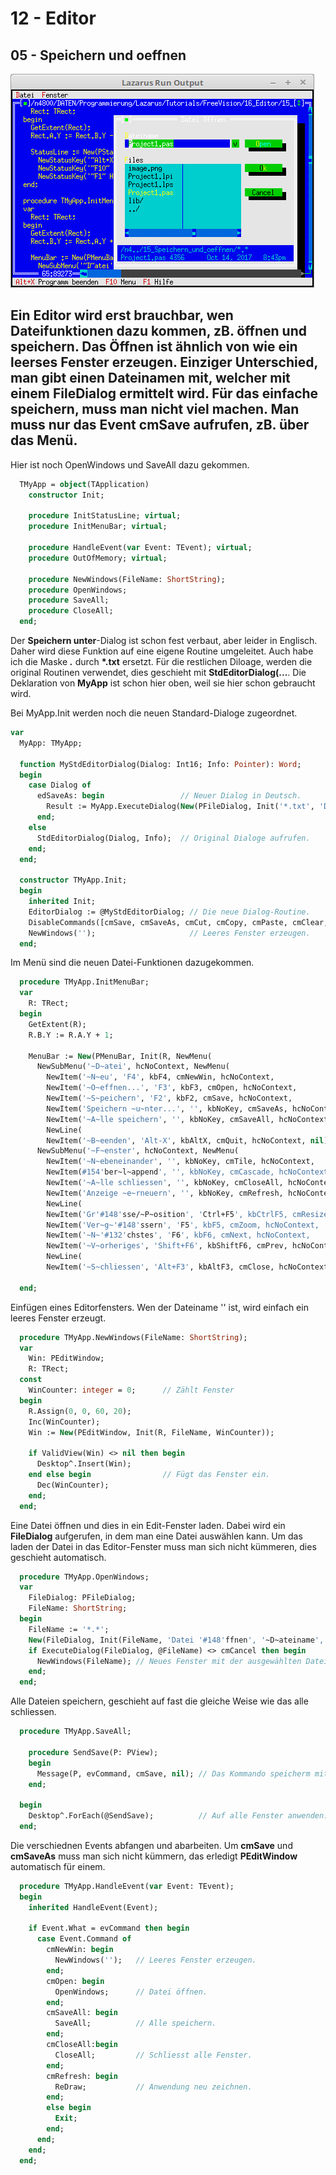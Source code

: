 # 12 - Editor
## 05 - Speichern und oeffnen

![image.png](image.png)

Ein Editor wird erst brauchbar, wen Dateifunktionen dazu kommen, zB. öffnen und speichern.
Das Öffnen ist ähnlich von wie ein leerses Fenster erzeugen.
Einziger Unterschied, man gibt einen Dateinamen mit, welcher mit einem FileDialog ermittelt wird.
Für das einfache speichern, muss man nicht viel machen. Man muss nur das Event <b>cmSave</b> aufrufen, zB. über das Menü.
---
Hier ist noch OpenWindows und SaveAll dazu gekommen.

```pascal
  TMyApp = object(TApplication)
    constructor Init;

    procedure InitStatusLine; virtual;
    procedure InitMenuBar; virtual;

    procedure HandleEvent(var Event: TEvent); virtual;
    procedure OutOfMemory; virtual;

    procedure NewWindows(FileName: ShortString);
    procedure OpenWindows;
    procedure SaveAll;
    procedure CloseAll;
  end;
```

Der <b>Speichern unter</b>-Dialog ist schon fest verbaut, aber leider in Englisch.
Daher wird diese Funktion auf eine eigene Routine umgeleitet.
Auch habe ich die Maske <b>*.*</b> durch <b>*.txt</b> ersetzt.
Für die restlichen Diloage, werden die original Routinen verwendet, dies geschieht mit <b>StdEditorDialog(...</b>.
Die Deklaration von <b>MyApp</b> ist schon hier oben, weil sie hier schon gebraucht wird.

Bei MyApp.Init werden noch die neuen Standard-Dialoge zugeordnet.

```pascal
var
  MyApp: TMyApp;

  function MyStdEditorDialog(Dialog: Int16; Info: Pointer): Word;
  begin
    case Dialog of
      edSaveAs: begin                 // Neuer Dialog in Deutsch.
        Result := MyApp.ExecuteDialog(New(PFileDialog, Init('*.txt', 'Datei speichern unter', '~D~atei-Name', fdOkButton, 101)), Info);
      end;
    else
      StdEditorDialog(Dialog, Info);  // Original Dialoge aufrufen.
    end;
  end;

  constructor TMyApp.Init;
  begin
    inherited Init;
    EditorDialog := @MyStdEditorDialog; // Die neue Dialog-Routine.
    DisableCommands([cmSave, cmSaveAs, cmCut, cmCopy, cmPaste, cmClear, cmUndo]);
    NewWindows('');                     // Leeres Fenster erzeugen.
  end;
```

Im Menü sind die neuen Datei-Funktionen dazugekommen.

```pascal
  procedure TMyApp.InitMenuBar;
  var
    R: TRect;
  begin
    GetExtent(R);
    R.B.Y := R.A.Y + 1;

    MenuBar := New(PMenuBar, Init(R, NewMenu(
      NewSubMenu('~D~atei', hcNoContext, NewMenu(
        NewItem('~N~eu', 'F4', kbF4, cmNewWin, hcNoContext,
        NewItem('~O~effnen...', 'F3', kbF3, cmOpen, hcNoContext,
        NewItem('~S~peichern', 'F2', kbF2, cmSave, hcNoContext,
        NewItem('Speichern ~u~nter...', '', kbNoKey, cmSaveAs, hcNoContext,
        NewItem('~A~lle speichern', '', kbNoKey, cmSaveAll, hcNoContext,
        NewLine(
        NewItem('~B~eenden', 'Alt-X', kbAltX, cmQuit, hcNoContext, nil)))))))),
      NewSubMenu('~F~enster', hcNoContext, NewMenu(
        NewItem('~N~ebeneinander', '', kbNoKey, cmTile, hcNoContext,
        NewItem(#154'ber~l~append', '', kbNoKey, cmCascade, hcNoContext,
        NewItem('~A~lle schliessen', '', kbNoKey, cmCloseAll, hcNoContext,
        NewItem('Anzeige ~e~rneuern', '', kbNoKey, cmRefresh, hcNoContext,
        NewLine(
        NewItem('Gr'#148'sse/~P~osition', 'Ctrl+F5', kbCtrlF5, cmResize, hcNoContext,
        NewItem('Ver~g~'#148'ssern', 'F5', kbF5, cmZoom, hcNoContext,
        NewItem('~N~'#132'chstes', 'F6', kbF6, cmNext, hcNoContext,
        NewItem('~V~orheriges', 'Shift+F6', kbShiftF6, cmPrev, hcNoContext,
        NewLine(
        NewItem('~S~chliessen', 'Alt+F3', kbAltF3, cmClose, hcNoContext, Nil)))))))))))), nil)))));

  end;
```

Einfügen eines Editorfensters.
Wen der Dateiname '' ist, wird einfach ein leeres Fenster erzeugt.

```pascal
  procedure TMyApp.NewWindows(FileName: ShortString);
  var
    Win: PEditWindow;
    R: TRect;
  const
    WinCounter: integer = 0;      // Zählt Fenster
  begin
    R.Assign(0, 0, 60, 20);
    Inc(WinCounter);
    Win := New(PEditWindow, Init(R, FileName, WinCounter));

    if ValidView(Win) <> nil then begin
      Desktop^.Insert(Win);
    end else begin                // Fügt das Fenster ein.
      Dec(WinCounter);
    end;
  end;
```

Eine Datei öffnen und dies in ein Edit-Fenster laden.
Dabei wird ein <b>FileDialog</b> aufgerufen, in dem man eine Datei auswählen kann.
Um das laden der Datei in das Editor-Fenster  muss man sich nicht kümmeren, dies geschieht automatisch.

```pascal
  procedure TMyApp.OpenWindows;
  var
    FileDialog: PFileDialog;
    FileName: ShortString;
  begin
    FileName := '*.*';
    New(FileDialog, Init(FileName, 'Datei '#148'ffnen', '~D~ateiname', fdOpenButton, 1));
    if ExecuteDialog(FileDialog, @FileName) <> cmCancel then begin
      NewWindows(FileName); // Neues Fenster mit der ausgewählten Datei.
    end;
  end;
```

Alle Dateien speichern, geschieht auf fast die gleiche Weise wie das alle schliessen.

```pascal
  procedure TMyApp.SaveAll;

    procedure SendSave(P: PView);
    begin
      Message(P, evCommand, cmSave, nil); // Das Kommando speicherm mitgeben.
    end;

  begin
    Desktop^.ForEach(@SendSave);          // Auf alle Fenster anwenden.
  end;
```

Die verschiednen Events abfangen und abarbeiten.
Um <b>cmSave</b> und <b>cmSaveAs</b> muss man sich nicht kümmern, das erledigt <b>PEditWindow</b> automatisch für einem.

```pascal
  procedure TMyApp.HandleEvent(var Event: TEvent);
  begin
    inherited HandleEvent(Event);

    if Event.What = evCommand then begin
      case Event.Command of
        cmNewWin: begin
          NewWindows('');   // Leeres Fenster erzeugen.
        end;
        cmOpen: begin
          OpenWindows;      // Datei öffnen.
        end;
        cmSaveAll: begin
          SaveAll;          // Alle speichern.
        end;
        cmCloseAll:begin
          CloseAll;         // Schliesst alle Fenster.
        end;
        cmRefresh: begin
          ReDraw;           // Anwendung neu zeichnen.
        end;
        else begin
          Exit;
        end;
      end;
    end;
  end;
```


